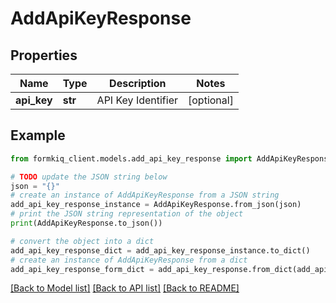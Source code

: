 # AddApiKeyResponse


## Properties

Name | Type | Description | Notes
------------ | ------------- | ------------- | -------------
**api_key** | **str** | API Key Identifier | [optional] 

## Example

```python
from formkiq_client.models.add_api_key_response import AddApiKeyResponse

# TODO update the JSON string below
json = "{}"
# create an instance of AddApiKeyResponse from a JSON string
add_api_key_response_instance = AddApiKeyResponse.from_json(json)
# print the JSON string representation of the object
print(AddApiKeyResponse.to_json())

# convert the object into a dict
add_api_key_response_dict = add_api_key_response_instance.to_dict()
# create an instance of AddApiKeyResponse from a dict
add_api_key_response_form_dict = add_api_key_response.from_dict(add_api_key_response_dict)
```
[[Back to Model list]](../README.md#documentation-for-models) [[Back to API list]](../README.md#documentation-for-api-endpoints) [[Back to README]](../README.md)


